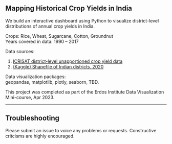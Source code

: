 ## Mapping Historical Crop Yields in India

We build an interactive dashboard using Python to visualize district-level distributions of annual crop yields in India. 

Crops: Rice, Wheat, Sugarcane, Cotton, Groundnut <br>
Years covered in data: 1990 &ndash; 2017 <br>

Data sources: <br>
1. [ICRISAT district-level unapportioned crop yield data](http://data.icrisat.org/dld/src/crops.html) <br>
2. [(Kaggle) Shapefile of Indian districts, 2020](https://www.kaggle.com/imdevskp/india-district-wise-shape-files)  <br>

Data visualization packages: <br>
geopandas, matplotlib, plotly, seaborn, TBD. <br>

This project was completed as part of the Erdos Institute Data Visualization Mini-course, Apr 2023. <br>

---


## Troubleshooting <a name="troubleshooting"></a>
Please submit an issue to voice any problems or requests. Constructive critcisms are highly encouraged.
